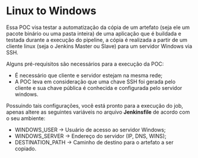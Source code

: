 # Linux to Windows

Essa POC visa testar a automatização da cópia de um artefato (seja ele um pacote binário ou uma pasta inteira) de uma aplicação que é buildada e testada durante a execução do pipeline, a cópia é realizada a partir de um cliente linux (seja o Jenkins Master ou Slave) para um servidor Windows via SSH.

Alguns pré-requisitos são necessários para a execução da POC:
- É necessário que cliente e servidor estejam na mesma rede;
- A POC leva em consideração que uma chave SSH foi gerada pelo cliente e sua chave pública é conhecida e configurada pelo servidor windows.


Possuindo tais configurações, você está pronto para a execução do job, apenas altere as seguintes variáveis no arquivo **Jenkinsfile** de acordo com o seu ambiente:
- WINDOWS_USER -> Usuário de acesso ao servidor Windows;
- WINDOWS_SERVER -> Endereço do servidor (IP, DNS, WINS);
- DESTINATION_PATH -> Caminho de destino para o artefato a ser copiado.